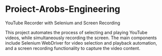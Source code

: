 # Proiect-Arobs-Engineering

  YouTube Recorder with Selenium and Screen Recording

This project automates the process of selecting and playing YouTube videos, while simultaneously recording the screen. The main components include Selenium WebDriver for video selection and playback automation, and a screen recording functionality to capture the video content.
